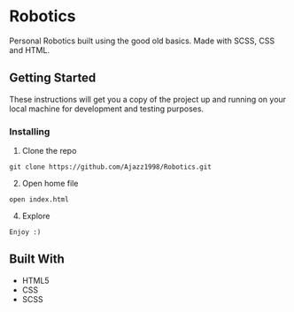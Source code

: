 
# Robotics

Personal Robotics built using the good old basics. Made with SCSS, CSS and HTML.

## Getting Started

These instructions will get you a copy of the project up and running on your local machine for development and testing purposes.

### Installing

1. Clone the repo

```
git clone https://github.com/Ajazz1998/Robotics.git
```

2. Open home file

```
open index.html
```

4. Explore

```
Enjoy :)
```

## Built With

* HTML5
* CSS
* SCSS

